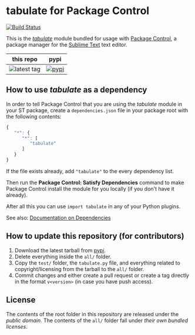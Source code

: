 # tabulate for Package Control
[![Build Status](https://travis-ci.org/csch0/tabulate.svg)](https://travis-ci.org/csch0/tabulate)


This is the *[tabulate][]* module
bundled for usage with [Package Control][],
a package manager
for the [Sublime Text][] text editor.


this repo | pypi
---- | ----
![latest tag](https://img.shields.io/github/tag/csch0/tabulate.svg) | [![pypi](https://img.shields.io/pypi/v/tabulate.svg)][pypi]


## How to use *tabulate* as a dependency

In order to tell Package Control
that you are using the *tabulate* module
in your ST package,
create a `dependencies.json` file
in your package root
with the following contents:

```js
{
   "*": {
      "*": [
         "tabulate"
      ]
   }
}
```

If the file exists already,
add `"tabulate"` to the every dependency list.

Then run the **Package Control: Satisfy Dependencies** command
to make Package Control
install the module for you locally
(if you don't have it already).

After all this
you can use `import tabulate`
in any of your Python plugins.

See also:
[Documentation on Dependencies](https://packagecontrol.io/docs/dependencies)


## How to update this repository (for contributors)

1. Download the latest tarball
   from [pypi][].
2. Delete everything inside the `all/` folder.
3. Copy the `test/` folder,
   the `tabulate.py` file,
   and everything related to copyright/licensing
   from the tarball
   to the `all/` folder.
4. Commit changes
   and either create a pull request
   or create a tag directly
   in the format `v<version>`
   (in case you have push access).


## License

The contents of the root folder
in this repository
are released
under the *public domain*.
The contents of the `all/` folder
fall under *their own bundled licenses*.


[tabulate]: https://bitbucket.org/astanin/python-tabulate
[Package Control]: http://packagecontrol.io/
[Sublime Text]: http://sublimetext.com/
[pypi]: https://pypi.python.org/pypi/tabulate
